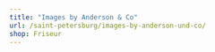 ```yaml
---
title: "Images by Anderson & Co"
url: /saint-petersburg/images-by-anderson-und-co/
shop: Friseur
---
```

